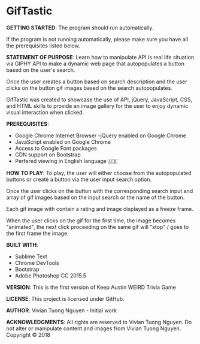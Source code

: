 # GifTastic

**GETTING STARTED**:
The program should run automatically.

If the program is not running automatically, please make sure you have all the prerequisites listed below.

**STATEMENT OF PURPOSE**:
 Learn how to manipulate API is real life situation via GIPHY API to make a dynamic web page that autopopulates a button based on the user's search.
 
 Once the user creates a button based on search description and the user clicks on the button gif images based on the search autopopulates.
 
GifTastic was created to showcase the use of API, jQuery, JavaScript, CSS, and HTML skills to provide an image gallery for the user to enjoy dynamic visual interaction when clicked.

**PREREQUISITES**:
- Google Chrome Internet Browser
-jQuery enabled on Google Chrome
- JavaScript enabled on Google Chrome
- Access to Google Font packages
- CDN support on Bootstrap
- Perfered viewing in English language :us:

**HOW TO PLAY**:
To play, the user will either choose from the autopopulated buttons or create a button via the user input search option.

Once the user clicks on the button with the corresponding search input and array of gif images based on the input search or the name of the button.

Each gif image with contain a rating and image displayed as a freeze frame.

When the user clicks on the gif for the first time, the image becomes "animated", the next click proceeding on the same gif will "stop" / goes to the first frame the image.

**BUILT WITH**:
- Sublime Text
- Chrome DevTools
- Bootstrap
- Adobe Photoshop CC 2015.5

**VERSION**:
This is the first version of Keep Austin WEIRD Trivia Game

**LICENSE**:
This project is licensed under GitHub.

**AUTHOR**:
Vivian Tuong Nguyen - Initial work

**ACKNOWLEDGMENTS**:
All rights are reserved to Vivian Tuong Nguyen. Do not alter or manipulate content and images from Vivian Tuong Nguyen.
Copyright   :copyright: 2018


